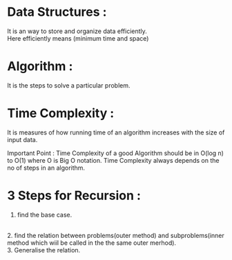# Data Structures : 
It is an way to store and organize data efficiently.
<br>
Here efficiently means (minimum time and space)

# Algorithm :
It is the steps to solve a particular problem.

# Time Complexity :
It is measures of how running time of an algorithm increases with the size of input data.
<br>

Important Point :
Time Complexity of a good Algorithm should be in O(log n) to O(1) where O is Big O notation.
Time Complexity always depends on the no of steps in an algorithm.


# 3 Steps for Recursion :
1. find the base case.
<br>
2. find the relation between problems(outer method) and subproblems(inner method which wiil be called in the the same outer merhod).
<br>
3. Generalise the relation.

